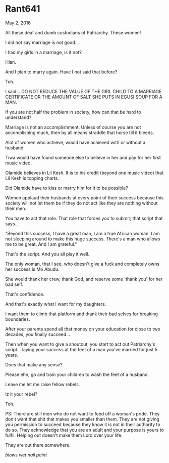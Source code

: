 # Rant641


May 2, 2016

All these deaf and dumb custodians of Patriarchy. These women!

I did not say marriage is not good...

I had my girls in a marriage, is it not?

Hian.

And I plan to marry again. Have I not said that before?

Toh.

I said... DO NOT REDUCE THE VALUE OF THE GIRL CHILD TO A MARRIAGE CERTIFICATE OR THE AMOUNT OF SALT SHE PUTS IN EGUSI SOUP FOR A MAN.

If you are not half the problem in society, how can that be hard to understand?

Marriage is not an accomplishment. Unless of course you are not accomplishing much, then by all means straddle that horse till it bleeds. 

Alot of women who achieve, would have achieved with or without a husband. 

Tiwa would have found someone else to believe in her and pay for her first music video. 

Olamide believes in Lil Kesh. It is to his credit (beyond one music video) that Lil Kesh is topping charts.

Did Olamide have to kiss or marry him for it to be possible?

Women applaud their husbands at every point of their success because this society will not let them be if they do not act like they are nothing without their men.

You have to act that role. That role that forces you to submit; that script that says...

"Beyond this success, I have a great man, I am a true African woman. I am not sleeping around to make this huge success. There's a man who allows me to be great. And I am grateful."

That's the script. And you all play it well.

The only woman, that I see, who doesn't give a fuck and completely owns her success is Mo Abudu.

She would thank her crew, thank God, and reserve some 'thank you' for her bad self.

That's confidence.

And that's exactly what I want for my daughters.

I want them to climb that platform and thank their bad selves for breaking boundaries. 

After your parents spend all that money on your education for close to two decades, you finally succeed...

Then when you want to give a shoutout, you start to act out Patriarchy's script... laying your success at the feet of a man you've married for just 5 years. 

Does that make any sense?

Please ehn, go and train your children to wash the feet of a husband. 

Leave me let me raise fellow rebels.

Iz it your rebel?

Toh.

PS: There are still men who do not want to feed off a woman's pride. They don't want that shit that makes you smaller than them. They are not giving you permission to succeed because they know it is not in their authority to do so. They acknowledge that you are an adult and your purpose is yours to fulfil. Helping out doesn't make them Lord over your life.

They are out there somewhere.

*blows wet nail paint*
